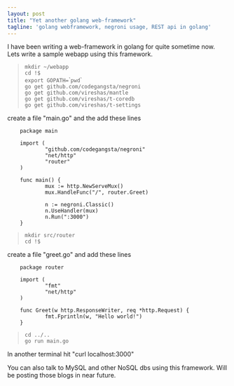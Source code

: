 ```yaml
---
layout: post
title: "Yet another golang web-framework"
tagline: 'golang webframework, negroni usage, REST api in golang'
---
```


I have been writing a web-framework in golang for quite sometime now. Lets write a sample webapp using this framework.  

>`mkdir ~/webapp`  
>`cd !$`  
>`export GOPATH=`\``pwd`\`    
>`go get github.com/codegangsta/negroni`  
>`go get github.com/vireshas/mantle`  
>`go get github.com/vireshas/t-coredb`  
>`go get github.com/vireshas/t-settings`  

create a file "main.go" and the add these lines   
  
        package main

        import (
                "github.com/codegangsta/negroni"
                "net/http"
                "router"
        )

        func main() {
                mux := http.NewServeMux()
                mux.HandleFunc("/", router.Greet)

                n := negroni.Classic()
                n.UseHandler(mux)
                n.Run(":3000")
        }  

>`mkdir src/router`  
>`cd !$`  
 
create a file "greet.go" and add these lines  

        package router

        import (
                "fmt"
                "net/http"
        )

        func Greet(w http.ResponseWriter, req *http.Request) {
                fmt.Fprintln(w, "Hello world!")
        }


>`cd ../..`  
>`go run main.go`   

In another terminal hit "curl localhost:3000"   

You can also talk to MySQL and other NoSQL dbs using this framework. Will be posting those blogs in near future.  

